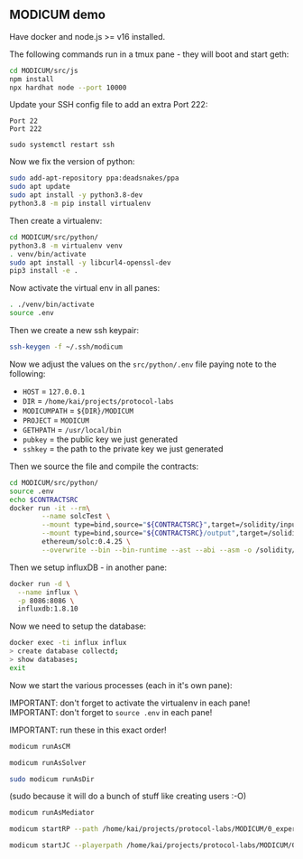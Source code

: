 ## MODICUM demo

Have docker and node.js >= v16 installed.

The following commands run in a tmux pane - they will boot and start geth:

```bash
cd MODICUM/src/js
npm install
npx hardhat node --port 10000
```

Update your SSH config file to add an extra Port 222:
```
Port 22
Port 222
```

```
sudo systemctl restart ssh
```

Now we fix the version of python:

```bash
sudo add-apt-repository ppa:deadsnakes/ppa
sudo apt update
sudo apt install -y python3.8-dev
python3.8 -m pip install virtualenv
```

Then create a virtualenv:

```bash
cd MODICUM/src/python/
python3.8 -m virtualenv venv
. venv/bin/activate
sudo apt install -y libcurl4-openssl-dev
pip3 install -e .
```

Now activate the virtual env in all panes:

```bash
. ./venv/bin/activate
source .env
```

Then we create a new ssh keypair:

```bash
ssh-keygen -f ~/.ssh/modicum
```

Now we adjust the values on the `src/python/.env` file paying note to the following:

 * `HOST` = `127.0.0.1`
 * `DIR` = `/home/kai/projects/protocol-labs`
 * `MODICUMPATH` = `${DIR}/MODICUM`
 * `PROJECT` = `MODICUM`
 * `GETHPATH` = `/usr/local/bin`
 * `pubkey` = the public key we just generated
 * `sshkey` = the path to the private key we just generated

Then we source the file and compile the contracts:

```bash
cd MODICUM/src/python/
source .env
echo $CONTRACTSRC
docker run -it --rm\
		--name solcTest \
		--mount type=bind,source="${CONTRACTSRC}",target=/solidity/input \
		--mount type=bind,source="${CONTRACTSRC}/output",target=/solidity/output \
		ethereum/solc:0.4.25 \
		--overwrite --bin --bin-runtime --ast --abi --asm -o /solidity/output /solidity/input/Modicum.sol
```

Then we setup influxDB - in another pane:

```bash
docker run -d \
  --name influx \
  -p 8086:8086 \
  influxdb:1.8.10
```

Now we need to setup the database:

```bash
docker exec -ti influx influx
> create database collectd;
> show databases;
exit
```

Now we start the various processes (each in it's own pane):

IMPORTANT: don't forget to activate the virtualenv in each pane!
IMPORTANT: don't forget to `source .env` in each pane!

IMPORTANT: run these in this exact order!

```bash
modicum runAsCM
```

```bash
modicum runAsSolver
```

```bash
sudo modicum runAsDir
```
(sudo because it will do a bunch of stuff like creating users :-O)

```bash
modicum runAsMediator
```

```bash
modicum startRP --path /home/kai/projects/protocol-labs/MODICUM/0_experiments/demo/ --index 1
```


```bash
modicum startJC --playerpath /home/kai/projects/protocol-labs/MODICUM/0_experiments/demo/ --index 0
```
